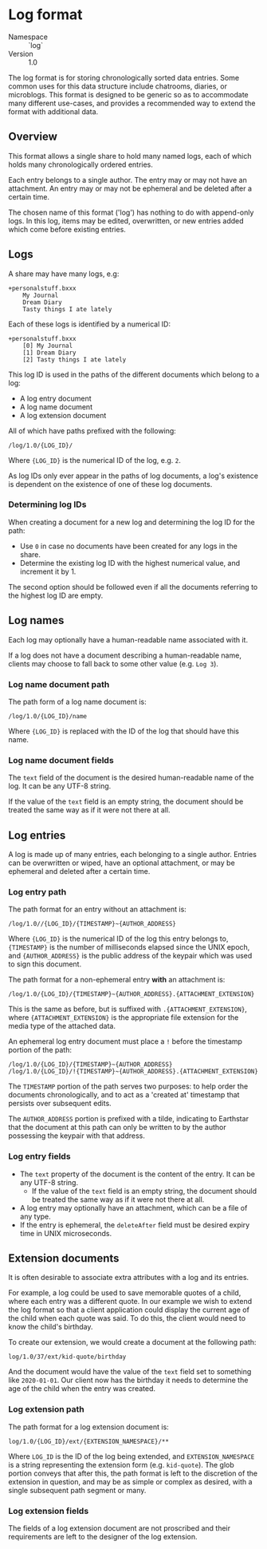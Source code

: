 # Log format

<dl>
	<dt>Namespace</dt><dd>`log`</dd>
	<dt>Version</dt><dd>1.0</dd>
</dl>

The log format is for storing chronologically sorted data entries. Some common
uses for this data structure include chatrooms, diaries, or microblogs. This
format is designed to be generic so as to accommodate many different use-cases,
and provides a recommended way to extend the format with additional data.

## Overview

This format allows a single share to hold many named logs, each of which holds
many chronologically ordered entries.

Each entry belongs to a single author. The entry may or may not have an
attachment. An entry may or may not be ephemeral and be deleted after a certain
time.

The chosen name of this format ('log') has nothing to do with append-only logs.
In this log, items may be edited, overwritten, or new entries added which come
before existing entries.

## Logs

A share may have many logs, e.g:

```
+personalstuff.bxxx
	My Journal
	Dream Diary
	Tasty things I ate lately
```

Each of these logs is identified by a numerical ID:

```
+personalstuff.bxxx
	[0] My Journal
	[1] Dream Diary
	[2] Tasty things I ate lately
```

This log ID is used in the paths of the different documents which belong to a
log:

- A log entry document
- A log name document
- A log extension document

All of which have paths prefixed with the following:

`/log/1.0/{LOG_ID}/`

Where `{LOG_ID}` is the numerical ID of the log, e.g. `2`.

As log IDs only ever appear in the paths of log documents, a log's existence is
dependent on the existence of one of these log documents.

### Determining log IDs

When creating a document for a new log and determining the log ID for the path:

- Use `0` in case no documents have been created for any logs in the share.
- Determine the existing log ID with the highest numerical value, and increment
  it by 1.

The second option should be followed even if all the documents referring to the
highest log ID are empty.

## Log names

Each log may optionally have a human-readable name associated with it.

If a log does not have a document describing a human-readable name, clients may
choose to fall back to some other value (e.g. `Log 3`).

### Log name document path

The path form of a log name document is:

```
/log/1.0/{LOG_ID}/name
```

Where `{LOG_ID}` is replaced with the ID of the log that should have this name.

### Log name document fields

The `text` field of the document is the desired human-readable name of the log.
It can be any UTF-8 string.

If the value of the `text` field is an empty string, the document should be
treated the same way as if it were not there at all.

## Log entries

A log is made up of many entries, each belonging to a single author. Entries can
be overwritten or wiped, have an optional attachment, or may be ephemeral and
deleted after a certain time.

### Log entry path

The path format for an entry without an attachment is:

```
/log/1.0//{LOG_ID}/{TIMESTAMP}~{AUTHOR_ADDRESS}
```

Where `{LOG_ID}` is the numerical ID of the log this entry belongs to,
`{TIMESTAMP}` is the number of milliseconds elapsed since the UNIX epoch, and
`{AUTHOR_ADDRESS}` is the public address of the keypair which was used to sign
this document.

The path format for a non-ephemeral entry **with** an attachment is:

```
/log/1.0/{LOG_ID}/{TIMESTAMP}~{AUTHOR_ADDRESS}.{ATTACHMENT_EXTENSION}
```

This is the same as before, but is suffixed with `.{ATTACHMENT_EXTENSION}`,
where `{ATTACHMENT_EXTENSION}` is the appropriate file extension for the media
type of the attached data.

An ephemeral log entry document must place a `!` before the timestamp portion of
the path:

```
/log/1.0/{LOG_ID}/{TIMESTAMP}~{AUTHOR_ADDRESS}
/log/1.0/{LOG_ID}/!{TIMESTAMP}~{AUTHOR_ADDRESS}.{ATTACHMENT_EXTENSION}
```

The `TIMESTAMP` portion of the path serves two purposes: to help order the
documents chronologically, and to act as a 'created at' timestamp that persists
over subsequent edits.

The `AUTHOR_ADDRESS` portion is prefixed with a tilde, indicating to Earthstar
that the document at this path can only be written to by the author possessing
the keypair with that address.

### Log entry fields

- The `text` property of the document is the content of the entry. It can be any
  UTF-8 string.
  - If the value of the `text` field is an empty string, the document should be
    treated the same way as if it were not there at all.
- A log entry may optionally have an attachment, which can be a file of any
  type.
- If the entry is ephemeral, the `deleteAfter` field must be desired expiry time
  in UNIX microseconds.

## Extension documents

It is often desirable to associate extra attributes with a log and its entries.

For example, a log could be used to save memorable quotes of a child, where each
entry was a different quote. In our example we wish to extend the log format so
that a client application could display the current age of the child when each
quote was said. To do this, the client would need to know the child's birthday.

To create our extension, we would create a document at the following path:

```
log/1.0/37/ext/kid-quote/birthday
```

And the document would have the value of the `text` field set to something like
`2020-01-01`. Our client now has the birthday it needs to determine the age of
the child when the entry was created.

### Log extension path

The path format for a log extension document is:

```
log/1.0/{LOG_ID}/ext/{EXTENSION_NAMESPACE}/**
```

Where `LOG_ID` is the ID of the log being extended, and `EXTENSION_NAMESPACE` is
a string representing the extension form (e.g. `kid-quote`). The glob portion
conveys that after this, the path format is left to the discretion of the
extension in question, and may be as simple or complex as desired, with a single
subsequent path segment or many.

### Log extension fields

The fields of a log extension document are not proscribed and their requirements
are left to the designer of the log extension.
